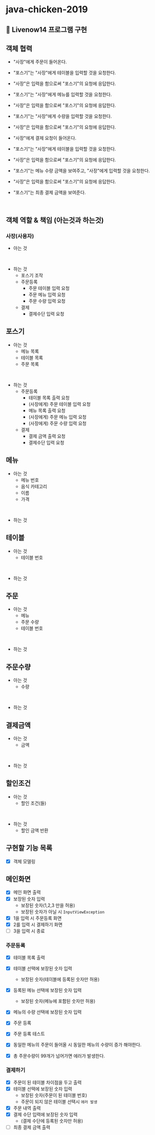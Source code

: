 # java-chicken-2019

## 📌 Livenow14 프로그램 구현

## 객체 협력 
- "사장"에게 주문이 들어온다.
- "포스기"는 "사장"에게 테이블을 입력할 것을 요청한다.
- "사장"은 입력을 함으로써 "포스기"의 요청에 응답한다.
- "포스기"는 "사장"에게 메뉴를 입력할 것을 요청한다.
- "사장"은 입력을 함으로써 "포스기"의 요청에 응답한다.
- "포스기"는 "사장"에게 수량을 입력할 것을 요청한다.
- "사장"은 입력을 함으로써 "포스기"의 요청에 응답한다.

- "사장"에게 결제 요청이 들어온다.
- "포스기"는 "사장"에게 테이블을 입력할 것을 요청한다.
- "사장"은 입력을 함으로써 "포스기"의 요청에 응답한다.
- "포스기"는 메뉴 수량 금액을 보여주고, "사장"에게 입력할 것을 요청한다. 
- "사장"은 입력을 함으로써 "포스기"의 요청에 응답한다.
- "포스기"는 최종 결제 금액을 보여준다. 

<br>

## 객체 역할 & 책임 (아는것과 하는것)
### **사장(사용자)**
- 아는 것

<br>

- 하는 것 
    - 포스기 조작
    - 주문등록
        - 주문 테이블 입력 요청
        - 주문 메뉴 입력 요청
        - 주문 수량 입력 요청
    - 결제
        - 결제수단 입력 요청

## **포스기**
- 아는 것
    - 메뉴 목록
    - 테이블 목록
    - 주문 목록
    
<br>

- 하는 것
    - 주문등록
        - 테이블 목록 출력 요청
        - (사장에게) 주문 테이블 입력 요청
        - 메뉴 목록 출력 요청   
        - (사장에게) 주문 메뉴 입력 요청
        - (사장에게) 주문 수량 입력 요청
    - 결제
        - 결제 금액 출력 요청
        - 결제수단 입력 요청

## **메뉴**
- 아는 것
    - 메뉴 번호
    - 음식 카테고리
    - 이름
    - 가격
<br>

- 하는 것 

## **테이블**
- 아는 것
    - 테이블 번호

<br>

- 하는 것

## **주문**
 - 아는 것
     - 메뉴
     - 주문 수량
     - 테이블 번호
 
 <br>
 
 - 하는 것

## **주문수량**
- 아는 것
    - 수량
<br>

- 하는 것 

## **결제금액**
- 아는 것
    - 금액 
<br>

- 하는 것 

## **할인조건**
- 아는 것
    - 할인 조건(들)
<br>

- 하는 것 
    - 할인 금액 반환

## 구현할 기능 목록
- [x] 객체 모델링
## **메인화면**
- [x] 메인 화면 출력
- [x] 보장된 숫자 입력
    - 보장된 숫자(1,2,3 만을 허용)
    - 보장된 숫자가 아닐 시 `InputViewException`
- [x] 1을 입력 시 주문등록 화면 
- [x] 2를 입력 시 결제하기 화면
- [ ] 3을 입력 시 종료

### **주문등록**
- [x] 테이블 목록 출력
- [x] 테이블 선택에 보장된 숫자 입력
    - 보장된 숫자(테이블에 등록된 숫자만 허용)
- [X] 등록된 메뉴 선택에 보장된 숫자 입력
    - 보장된 숫자(메뉴에 포함된 숫자만 허용)
- [x] 메뉴의 수량 선택에 보장된 숫자 입력
- [x] 주문 등록 
- [x] 주문 등록 테스트
- [x] 동일한 메뉴의 주문이 들어올 시 동일한 메뉴의 수량이 증가 해야한다.
- [x] 총 주문수량이 99개가 넘어가면 에러가 발생한다.


### **결제하기**
- [x] 주문이 된 테이블 차이점을 두고 출력 
- [x] 테이블 선택에 보장된 숫자 입력
    - 보장된 숫자(주문이 된 테이블 번호)
    - 주문이 되지 않은 테이블 선택시 `에러 발생`
- [x] 주문 내역 출력
- [x] 결제 수단 입력에 보장된 숫자 입력
    - (결제 수단에 등록된 숫자만 허용)
- [ ] 최종 결제 금액 출력